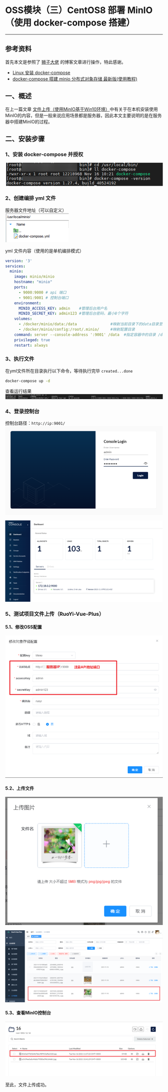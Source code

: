 # OSS模块（三）CentOS8 部署 MinIO（使用 docker-compose 搭建）
- - -
## 参考资料
首先本文是参照了 [狮子大佬](https://lionli.blog.csdn.net/) 的博客文章进行操作，特此感谢。<br>
- [Linux 安装 docker-compose](https://lionli.blog.csdn.net/article/details/111220320)
- [docker-compose 搭建 minio 分布式对象存储 最新版(使用教程)](https://lionli.blog.csdn.net/article/details/118568289)

## 一、概述
在上一篇文章 [文件上传（使用MinIO基于Win10环境）](/ruoyi-vue-plus/oss/02_file_upload.md)中有关于在本机安装使用MinIO的内容，但是一般来说应用场景都是服务器，因此本文主要说明的是在服务器中搭建MinIO的过程。
## 二、安装步骤
### 1、安装 docker-compose 并授权
![在这里插入图片描述](img03/ed8e35de050a49df8e56599b00323f42.png)

### 2、创建编排 yml 文件
服务器文件地址（可以自定义）<br>
![在这里插入图片描述](img03/620cbe6797cb4d68af58f04d5317f6c9.png)<br>

yml 文件内容（使用的是单机编排模式）

```yaml
version: '3'
services:
  minio:
    image: minio/minio
    hostname: "minio"
    ports:
      - 9000:9000 # api 端口
      - 9001:9001 # 控制台端口
    environment:
      MINIO_ACCESS_KEY: admin    #管理后台用户名
      MINIO_SECRET_KEY: admin123 #管理后台密码，最小8个字符
    volumes:
      - /docker/minio/data:/data               #映射当前目录下的data目录至容器内/data目录
      - /docker/minio/config:/root/.minio/     #映射配置目录
    command: server --console-address ':9001' /data  #指定容器中的目录 /data
    privileged: true
    restart: always

```
### 3、执行文件
在yml文件所在目录执行以下命令，等待执行完毕 `created...done`
```bash
docker-compose up -d
```

查看运行结果<br>
![在这里插入图片描述](img03/9331c9d838224dedbdcc4e06d50bb2d5.png)
### 4、登录控制台
控制台路径：`http://ip:9001/` <br>
![在这里插入图片描述](img03/6d0e420b9df3406cab07b00ec9fb8503.png)

![在这里插入图片描述](img03/0fbe1a59f09f40208a644b26787426a8.png)
### 5、测试项目文件上传（RuoYi-Vue-Plus）
#### 5.1、修改OSS配置
![在这里插入图片描述](img03/b0ef40d2d9934cc9a6392078ab3c7e6d.png)
#### 5.2、上传文件
![在这里插入图片描述](img03/765d2121f1c64d6eb78f1f8a339a0924.png)

![在这里插入图片描述](img03/de489202647944ccb32ec43108a7ce13.png)
#### 5.3、查看MinIO控制台
![在这里插入图片描述](img03/94e2c606ebbb406c9ccd66074912223f.png)

至此，文件上传成功。